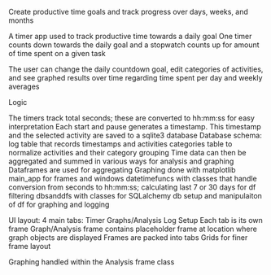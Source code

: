Create productive time goals and track progress over days, weeks, and months

A timer app used to track productive time towards a daily goal One timer counts down towards the daily goal and a stopwatch counts up for amount of time spent on a given task

The user can change the daily countdown goal, edit categories of activities, and see graphed results over time regarding time spent per day and weekly averages

Logic

The timers track total seconds; these are converted to hh:mm:ss for easy interpretation
Each start and pause generates a timestamp. This timestamp and the selected activity are saved to a sqlite3 database
Database schema:
    log table that records timestamps and activities
    categories table to normalize activities and their category grouping
Time data can then be aggregated and summed in various ways for analysis and graphing
    Dataframes are used for aggregating
    Graphing done with matplotlib 
main_app for frames and windows datetimefuncs with classes that handle conversion from seconds to hh:mm:ss; calculating last 7 or 30 days for df filtering dbsanddfs with classes for SQLalchemy db setup and manipulaiton of df for graphing and logging

UI layout: 4 main tabs: Timer Graphs/Analysis Log Setup Each tab is its own frame Graph/Analysis frame contains placeholder frame at location where graph objects are displayed Frames are packed into tabs Grids for finer frame layout

Graphing handled within the Analysis frame class